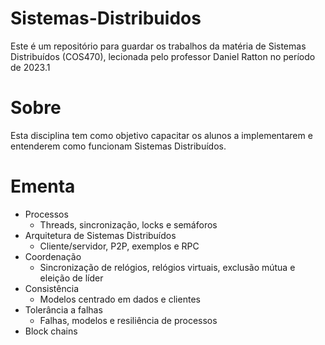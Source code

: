 # Sistemas-Distribuidos

Este é um repositório para guardar os trabalhos da matéria de Sistemas Distribuídos (COS470), lecionada pelo professor Daniel Ratton no período de 2023.1

# Sobre

Esta disciplina tem como objetivo capacitar os alunos a implementarem e entenderem como funcionam Sistemas Distribuídos.

# Ementa

- Processos
  - Threads, sincronização, locks e semáforos
- Arquitetura de Sistemas Distribuídos
  - Cliente/servidor, P2P, exemplos e RPC
- Coordenação
  - Sincronização de relógios, relógios virtuais, exclusão mútua e eleição de líder
- Consistência
  - Modelos centrado em dados e clientes
- Tolerância a falhas
  - Falhas, modelos e resiliência de processos
- Block chains

